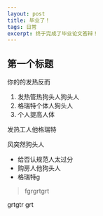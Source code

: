 ```yaml
---
layout: post
title: 毕业了！
tags: 日常
excerpt: 终于完成了毕业论文答辩！
---
```


## 第一个标题

你的的发热反而

1. 发热管热狗头人狗头人
2. 格瑞特个体人狗头人
3. 个人提高人体

发热工人他格瑞特

风突然狗头人

- 给否认规范人太过分
- 购房人他狗头人
- 格瑞特g

> fgrgrtgrt 

grtgtr grt 